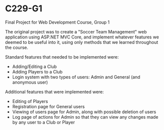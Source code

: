 # C229-G1
Final Project for Web Development Course, Group 1

The original project was to create a "Soccer Team Management" web application using ASP.NET MVC Core, and implement whatever features we deemed to be useful into it, using only methods that we learned throughout the course.

Standard features that needed to be implemented were:
- Adding/Editing a Club
- Adding Players to a Club
- Login system with two types of users: Admin and General (and anonymous user)

Additional features that were implemented were:
- Editing of Players
- Registration page for General users
- Viewing of users page for Admin, along with possible deletion of users
- Log page of actions for Admin so that they can view any changes made by any user to a Club or Player
